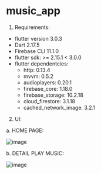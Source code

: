 # music_app
1. Requirements:
  - flutter version 3.0.3
  - Dart 2.17.5
  - Firebase CLI 11.1.0
  - flutter sdk: >= 2.15.1 < 3.0.0
  - flutter dependentcies:
     + http: 0.13.4
     + mvvm: 0.5.2
     + audioplayers: 0.20.1
     + firebase_core: 1.18.0
     + firebase_storage: 10.2.18
     + cloud_firestore: 3.1.18
     + cached_network_image: 3.2.1
2.  UI:

  
a. HOME PAGE:




  ![image](https://user-images.githubusercontent.com/79785621/175820105-8b9a0b07-06b4-42e6-b187-2dc1bad3e74b.png)
  
  
  
  
b. DETAIL PLAY MUSIC:




   ![image](https://user-images.githubusercontent.com/79785621/175820123-867326b8-664b-40f9-9ed5-23d0c619b14a.png)

